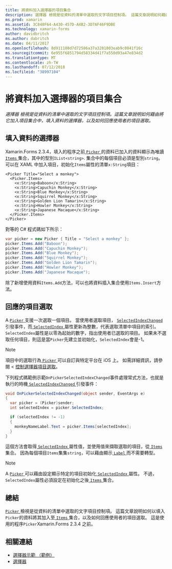```yaml
---
title: 將資料加入選擇器的項目集合
description: 選擇器 檢視是從資料的清單中選取的文字項目控制項。 這篇文章說明如何藉由將它加入項目集合中，填入資料的選擇器，以及如何回應使用者的項目選取。
ms.prod: xamarin
ms.assetid: 3C840F64-A430-457D-A4B2-3D7AF46F9DBE
ms.technology: xamarin-forms
author: davidbritch
ms.author: dabritch
ms.date: 04/11/2017
ms.openlocfilehash: 8d911108d7d72586a37a3281803eab9c0841f16c
ms.sourcegitcommit: 6e955f6851794d58334d41f7a550d93a47e834d2
ms.translationtype: MT
ms.contentlocale: zh-TW
ms.lasthandoff: 07/12/2018
ms.locfileid: "38997104"
---
```

# <a name="adding-data-to-a-pickers-items-collection"></a>將資料加入選擇器的項目集合

_選擇器 檢視是從資料的清單中選取的文字項目控制項。這篇文章說明如何藉由將它加入項目集合中，填入資料的選擇器，以及如何回應使用者的項目選取。_

## <a name="populating-a-picker-with-data"></a>填入資料的選擇器

Xamarin.Forms 2.3.4，填入的程序之前[ `Picker` ](xref:Xamarin.Forms.Picker)的資料已加入的資料顯示為唯讀[ `Items` ](xref:Xamarin.Forms.Picker.Items)集合，其中的型別`IList<string>`. 集合中的每個項目必須是型別`string`。 可以在 XAML 中加入項目，初始化`Items`屬性的清單`x:String`項目：

```xaml
<Picker Title="Select a monkey">
  <Picker.Items>
    <x:String>Baboon</x:String>
    <x:String>Capuchin Monkey</x:String>
    <x:String>Blue Monkey</x:String>
    <x:String>Squirrel Monkey</x:String>
    <x:String>Golden Lion Tamarin</x:String>
    <x:String>Howler Monkey</x:String>
    <x:String>Japanese Macaque</x:String>
  </Picker.Items>
</Picker>
```

對等的 C# 程式碼如下所示：

```csharp
var picker = new Picker { Title = "Select a monkey" };
picker.Items.Add("Baboon");
picker.Items.Add("Capuchin Monkey");
picker.Items.Add("Blue Monkey");
picker.Items.Add("Squirrel Monkey");
picker.Items.Add("Golden Lion Tamarin");
picker.Items.Add("Howler Monkey");
picker.Items.Add("Japanese Macaque");
```

除了新增使用資料`Items.Add`方法，可以也將資料插入集合使用`Items.Insert`方法。

## <a name="responding-to-item-selection"></a>回應的項目選取

A [ `Picker` ](xref:Xamarin.Forms.Picker)支援一次選取一個項目。 當使用者選取項目， [ `SelectedIndexChanged` ](xref:Xamarin.Forms.Picker.SelectedIndexChanged)引發事件，而[ `SelectedIndex` ](xref:Xamarin.Forms.Picker.SelectedIndex)屬性更新為整數，代表選取清單中項目的索引。 `SelectedIndex`屬性是以零為起始的數字，指出使用者已選取的項目。 如果未不選取任何項目，則這是當`Picker`先建立並初始化，`SelectedIndex`會是-1。

> [!NOTE]
> 項目中的選取行為[ `Picker` ](xref:Xamarin.Forms.Picker)可以自訂與特定平台在 iOS 上。 如需詳細資訊，請參閱 <<c0> [ 控制選擇器項目選取](~/xamarin-forms/platform/platform-specifics/consuming/ios.md#picker_update_mode)。

下列程式碼範例示範`OnPickerSelectedIndexChanged`事件處理常式方法，也就是執行的時機[ `SelectedIndexChanged` ](xref:Xamarin.Forms.Picker.SelectedIndexChanged)引發事件：

```csharp
void OnPickerSelectedIndexChanged(object sender, EventArgs e)
{
  var picker = (Picker)sender;
  int selectedIndex = picker.SelectedIndex;

  if (selectedIndex != -1)
  {
    monkeyNameLabel.Text = picker.Items[selectedIndex];
  }
}
```

這個方法會取得[ `SelectedIndex` ](xref:Xamarin.Forms.Picker.SelectedIndex)屬性值，並使用值來擷取選取的項目，從[ `Items` ](xref:Xamarin.Forms.Picker.Items)集合。 因為每個項目`Items`集集`string`，可以藉由顯示[ `Label` ](xref:Xamarin.Forms.Label)而不需要轉型。

> [!NOTE]
> A [ `Picker` ](xref:Xamarin.Forms.Picker)可以藉由設定顯示特定的項目初始化[ `SelectedIndex` ](xref:Xamarin.Forms.Picker.SelectedIndex)屬性。 不過，`SelectedIndex`屬性必須設定在初始化之後[ `Items` ](xref:Xamarin.Forms.Picker.Items)集合。

## <a name="summary"></a>總結

[ `Picker` ](xref:Xamarin.Forms.Picker)檢視是從資料的清單中選取的文字項目控制項。 這篇文章說明如何以填入`Picker`的資料將其加入至[ `Items` ](xref:Xamarin.Forms.Picker.Items)集合，以及如何回應使用者的項目選取。 這是使用的程序`Picker`Xamarin.Forms 2.3.4 之前。


## <a name="related-links"></a>相關連結

- [選擇器示範 （範例）](https://developer.xamarin.com/samples/xamarin-forms/UserInterface/PickerDemo/)
- [選擇器](xref:Xamarin.Forms.Picker)
